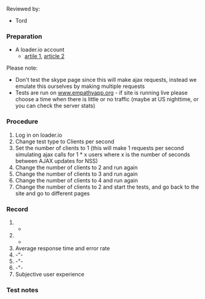 Reviewed by:
* Tord


### Preparation

* A loader.io account
  * [artile 1](http://support.loader.io/article/15-creating-a-test), [article 2](http://support.loader.io/article/16-test-types)

Please note:
* Don't test the skype page since this will make ajax requests, instead we emulate this ourselves by making multiple requests
* Tests are run on www.empathyapp.org - if site is running live please choose a time when there is little or no traffic (maybe at US nighttime, or you can check the server stats)


### Procedure

1. Log in on loader.io
2. Change test type to Clients per second
3. Set the number of clients to 1 (this will make 1 requests per second simulating ajax calls for 1 * x users where x is the number of seconds between AJAX updates for NSS)
4. Change the number of clients to 2 and run again
5. Change the number of clients to 3 and run again
6. Change the number of clients to 4 and run again
7. Change the number of clients to 2 and start the tests, and go back to the site and go to different pages


### Record

1. -
2. -
3. Average response time and error rate
4. -"-
5. -"-
6. -"-
7. Subjective user experience


### Test notes

